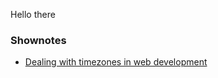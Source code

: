 Hello there

### Shownotes

- [Dealing with timezones in web development](https://dev.to/jesusantguerrero/dealing-with-timezones-in-web-development-2dgg)
